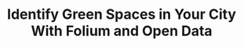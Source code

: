 ---
title: Identify Green Spaces in Your City With Folium and Open Data
tags: [Climate Change, Data Science, GIS, Python, Geospatial Data]
style: border
color: light
description: Learn How to Efficiently Use Folium on Millions of GPS Coordinates to Improve Your Mental Health
external_url: https://pub.towardsai.net/identify-green-spaces-in-your-city-with-folium-and-open-data-524f1143528c
---